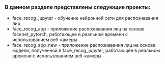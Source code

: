 ### В данном разделе представлены следующие проекты:
- face_recog_jupyter - обучение нейронной сети для распознавания лиц
- face_recog_app - приложение распознавания лиц на основе facenet_pytorch, работающее в реальном времени с использованием веб-камеры
- face_recog_app_new - приложение распознавания лиц на основе модели, полученной в face_recog_jupyter, работающее в реальном времени с использованием веб-камеры